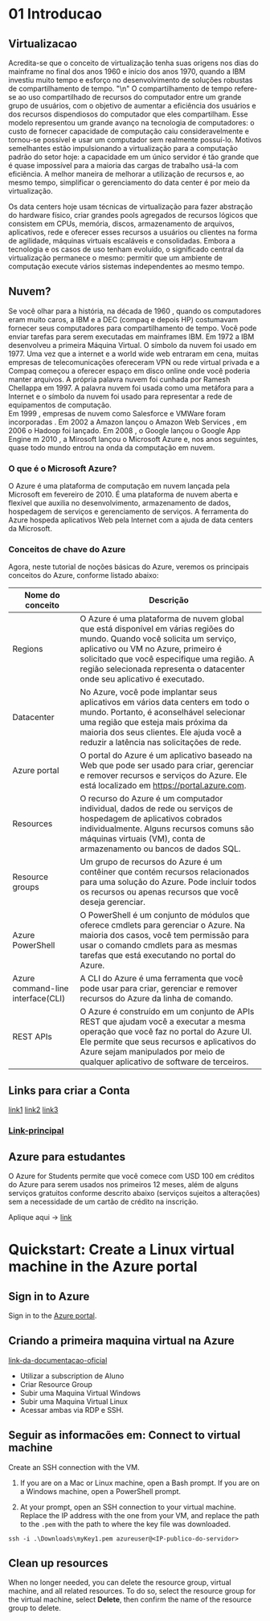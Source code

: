 # 01 Introducao


## Virtualizacao


Acredita-se que o conceito de virtualização tenha suas origens nos dias do mainframe no final dos anos 1960 e início dos anos 1970, quando a IBM investiu muito tempo e esforço no desenvolvimento de soluções robustas de compartilhamento de tempo. "\n"
O compartilhamento de tempo refere-se ao uso compartilhado de recursos do computador entre um grande grupo de usuários, com o objetivo de aumentar a eficiência dos usuários e dos recursos dispendiosos do computador que eles compartilham. Esse modelo representou um grande avanço na tecnologia de computadores: o custo de fornecer capacidade de computação caiu consideravelmente e tornou-se possível e usar um computador sem realmente possuí-lo. Motivos semelhantes estão impulsionando a virtualização para a computação padrão do setor hoje: a capacidade em um único servidor é tão grande que é quase impossível para a maioria das cargas de trabalho usá-la com eficiência. A melhor maneira de melhorar a utilização de recursos e, ao mesmo tempo, simplificar o gerenciamento do data center é por meio da virtualização.

Os data centers hoje usam técnicas de virtualização para fazer abstração do hardware físico, criar grandes pools agregados de recursos lógicos que consistem em CPUs, memória, discos, armazenamento de arquivos, aplicativos, rede e oferecer esses recursos a usuários ou clientes na forma de agilidade, máquinas virtuais escaláveis ​​e consolidadas. Embora a tecnologia e os casos de uso tenham evoluído, o significado central da virtualização permanece o mesmo: permitir que um ambiente de computação execute vários sistemas independentes ao mesmo tempo.



## Nuvem?

Se você olhar para a história, na década de 1960 , quando os computadores eram muito caros, a IBM e a DEC (compaq e depois HP) costumavam fornecer seus computadores para compartilhamento de tempo. Você pode enviar tarefas para serem executadas em mainframes IBM. 
Em 1972 a IBM desenvolveu a primeira Máquina Virtual.
O símbolo da nuvem foi usado em 1977.
Uma vez que a internet e a world wide web entraram em cena, muitas empresas de telecomunicações ofereceram VPN ou rede virtual privada e a Compaq começou a oferecer espaço em disco online onde você poderia manter arquivos.
A própria palavra nuvem foi cunhada por Ramesh Chellappa em 1997. A palavra nuvem foi usada como uma metáfora para a Internet e o símbolo da nuvem foi usado para representar a rede de equipamentos de computação.  
Em 1999 , empresas de nuvem como Salesforce e VMWare foram incorporadas .
Em 2002 a Amazon lançou o Amazon Web Services , em 2006 o Hadoop foi lançado.
Em 2008 , o Google lançou o Google App Engine
m 2010 , a Mirosoft lançou o Microsoft Azure e, nos anos seguintes, quase todo mundo entrou na onda da computação em nuvem.





### O que é o Microsoft Azure?
O Azure é uma plataforma de computação em nuvem lançada pela Microsoft em fevereiro de 2010. É uma plataforma de nuvem aberta e flexível que auxilia no desenvolvimento, armazenamento de dados, hospedagem de serviços e gerenciamento de serviços. A ferramenta do Azure hospeda aplicativos Web pela Internet com a ajuda de data centers da Microsoft.


### Conceitos de chave do Azure
Agora, neste tutorial de noções básicas do Azure, veremos os principais conceitos do Azure, conforme listado abaixo:

| Nome do conceito | Descrição |
|---------------------------------------|---------------------------------------------------|
| Regions	|  O Azure é uma plataforma de nuvem global que está disponível em várias regiões do mundo. Quando você solicita um serviço, aplicativo ou VM no Azure, primeiro é solicitado que você especifique uma região. A região selecionada representa o datacenter onde seu aplicativo é executado.|
| Datacenter |	No Azure, você pode implantar seus aplicativos em vários data centers em todo o mundo. Portanto, é aconselhável selecionar uma região que esteja mais próxima da maioria dos seus clientes. Ele ajuda você a reduzir a latência nas solicitações de rede.|
| Azure portal |	O portal do Azure é um aplicativo baseado na Web que pode ser usado para criar, gerenciar e remover recursos e serviços do Azure. Ele está localizado em https://portal.azure.com.|
| Resources	|       O recurso do Azure é um computador individual, dados de rede ou serviços de hospedagem de aplicativos cobrados individualmente. Alguns recursos comuns são máquinas virtuais (VM), conta de armazenamento ou bancos de dados SQL.|
| Resource groups |	Um grupo de recursos do Azure é um contêiner que contém recursos relacionados para uma solução do Azure. Pode incluir todos os recursos ou apenas recursos que você deseja gerenciar.|
| Azure PowerShell	| O PowerShell é um conjunto de módulos que oferece cmdlets para gerenciar o Azure. Na maioria dos casos, você tem permissão para usar o comando cmdlets para as mesmas tarefas que está executando no portal do Azure.|
| Azure command-line interface(CLI)	| A CLI do Azure é uma ferramenta que você pode usar para criar, gerenciar e remover recursos do Azure da linha de comando.|
| REST APIs	|  O Azure é construído em um conjunto de APIs REST que ajudam você a executar a mesma operação que você faz no portal do Azure Ul. Ele permite que seus recursos e aplicativos do Azure sejam manipulados por meio de qualquer aplicativo de software de terceiros.|
                                                 





## Links para criar a Conta

[link1](https://azure.microsoft.com/en-us/free/)
[link2](https://azure.microsoft.com/en-us/free/students/)
[link3](https://www.microsoftazuresponsorships.com/Balance)



### [Link-principal](https://azure.microsoft.com/en-us/offers/ms-azr-0170p/)

## Azure para estudantes

O Azure for Students permite que você comece com USD 100 em créditos do Azure para serem usados ​​nos primeiros 12 meses, além de alguns serviços gratuitos conforme descrito abaixo (serviços sujeitos a alterações) sem a necessidade de um cartão de crédito na inscrição. 

Aplique aqui -> [link](https://signup.azure.com/studentverification?offerType=1&correlationId=8abd48e0a9074fa18618e482a98ca754)



# Quickstart: Create a Linux virtual machine in the Azure portal


## Sign in to Azure

Sign in to the [Azure portal](https://portal.azure.com).

## Criando a primeira maquina virtual na Azure


[link-da-documentacao-oficial](https://docs.microsoft.com/en-us/azure/virtual-machines/windows/quick-create-portal#create-virtual-machine)

* Utilizar a subscription de Aluno
* Criar Resource Group
* Subir uma Maquina Virtual Windows
* Subir uma Maquina Virtual Linux
* Acessar ambas via RDP e SSH.



## Seguir as informacões em: Connect to virtual machine

Create an SSH connection with the VM.

1. If you are on a Mac or Linux machine, open a Bash prompt. If you are on a Windows machine, open a PowerShell prompt. 

1. At your prompt, open an SSH connection to your virtual machine. Replace the IP address with the one from your VM, and replace the path to the `.pem` with the path to where the key file was downloaded.

```console
ssh -i .\Downloads\myKey1.pem azureuser@<IP-publico-do-servidor>
```

## Clean up resources

When no longer needed, you can delete the resource group, virtual machine, and all related resources. To do so, select the resource group for the virtual machine, select **Delete**, then confirm the name of the resource group to delete.

